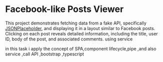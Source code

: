 # Facebook-like Posts Viewer

This project demonstrates fetching data from a fake API, specifically [JSONPlaceholder](https://jsonplaceholder.typicode.com/), and displaying it in a layout similar to Facebook posts. Clicking on each post reveals detailed information, including the title, user ID, body of the post, and associated comments.
using service 

in this task i apply the concept of SPA,component lifecycle,pipe ,and also service ,call API ,bootstrap ,typescript
